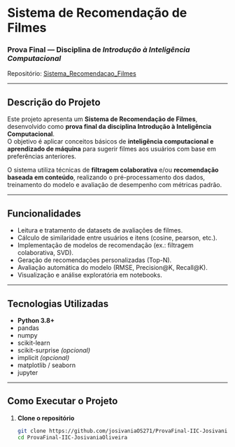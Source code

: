 # Sistema de Recomendação de Filmes  
### Prova Final — Disciplina de *Introdução à Inteligência Computacional*  

Repositório: [Sistema_Recomendacao_Filmes](https://github.com/josivaniaoliveira/Sistema_Recomendacao_Filmes)

---

## Descrição do Projeto

Este projeto apresenta um **Sistema de Recomendação de Filmes**, desenvolvido como **prova final da disciplina Introdução à Inteligência Computacional**.  
O objetivo é aplicar conceitos básicos de **inteligência computacional e aprendizado de máquina** para sugerir filmes aos usuários com base em preferências anteriores.

O sistema utiliza técnicas de **filtragem colaborativa** e/ou **recomendação baseada em conteúdo**, realizando o pré-processamento dos dados, treinamento do modelo e avaliação de desempenho com métricas padrão.

---

## Funcionalidades

- Leitura e tratamento de datasets de avaliações de filmes.  
- Cálculo de similaridade entre usuários e itens (cosine, pearson, etc.).  
- Implementação de modelos de recomendação (ex.: filtragem colaborativa, SVD).  
- Geração de recomendações personalizadas (Top-N).  
- Avaliação automática do modelo (RMSE, Precision@K, Recall@K).  
- Visualização e análise exploratória em notebooks.  

---

## Tecnologias Utilizadas

- **Python 3.8+**
- pandas  
- numpy  
- scikit-learn  
- scikit-surprise *(opcional)*  
- implicit *(opcional)*  
- matplotlib / seaborn  
- jupyter  

---

## Como Executar o Projeto

1. **Clone o repositório**
   ```bash
   git clone https://github.com/josivaniaOS271/ProvaFinal-IIC-JosivaniaOliveira.git
   cd ProvaFinal-IIC-JosivaniaOliveira


